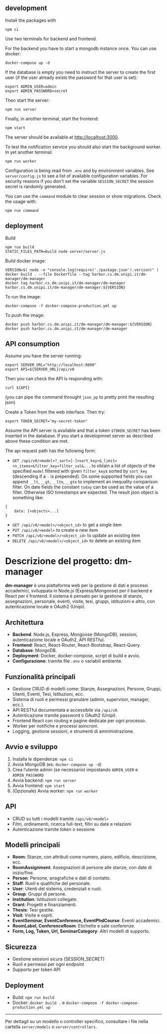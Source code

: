 ## development

Install the packages with 
 ```
 npm ci
 ```

Use two terminals for backend and frontend. 

For the backend you have to start a mongodb instance once. You can use 
docker:

```
docker-compose up -d
```

If the database is empty you need to instruct the server to create the first user (if the user already exists the password for that user is set):
```
export ADMIN_USER=admin
export ADMIN_PASSWORD=secret
```

Then start the server:
```
npm run server
```

Finally, in another terminal, start the frontend:
```
npm start
```

The server should be available at [http://localhost:3000](http://localhost:3000).

To test the notification service you should also start the background worker. In yet another terminal:
```
npm run worker
```

Configuration is being read from `.env` and by environment variables. See `server/config.js` to see a list of available configuration variables.
For security reasons if you don't set the variable `SESSION_SECRET` the session secret is randomly generated.

You can use the `command` module to clear session or show migrations. Check the usage with:
```
npm run command
```

## deployment

Build
```
npm run build
STATIC_FILES_PATH=build node server/server.js
```

Build docker image:
```
VERSION=$( node -e "console.log(require('./package.json').version)" )
docker build . --file Dockerfile --tag harbor.cs.dm.unipi.it/dm-manager/dm-manager
docker tag harbor.cs.dm.unipi.it/dm-manager/dm-manager harbor.cs.dm.unipi.it/dm-manager/dm-manager:${VERSION}
```
 
To run the image:
```
docker-compose -f docker-compose-production.yml up
```

To push the image:
```
docker push harbor.cs.dm.unipi.it/dm-manager/dm-manager:${VERSION}
docker push harbor.cs.dm.unipi.it/dm-manager/dm-manager
```

## API consumption

Assume you have the server running:
```
export SERVER_URL="http://localhost:8000"
export API=${SERVER_URL}/api/v0
```

Then you can check the API is responding with:
```
curl ${API}
```
(you can pipe the command throught `json_pp` to pretty print the resulting json)

Create a Token from the web interface. Then try:
```
export TOKEN_SECRET="my-secret-token"

```

Assume the API server is available
and that a token `$TOKEN_SECRET` has been inserted in the database.
If you start a developmnet server as described above these condition 
are met. 

The api request path has the following form:
* `GET /api/v0/<model>?_sort=[-]<sort_key>&_limit=<n_items>&filter_key=filter_val&...` to obtain a list of objects of the specified `model` filtered with given `filter_key`s sorted by `sort_key` (descending if a `-` is prepended). 
On some supported fields you can append `__lt`, `__gt`, `__lte`, `__gte` to implement an inequality comparison filter. 
On date fields the constant `today` can be used as the value of a filter. 
Otherwise ISO timestamps are expected.
The result json object is something like:
```
{
    data: [<objects>...]
}
```
* `GET /api/v0/<model>/<object_id>` to get a single item
* `PUT /api/v0/<model>` to create e new item
* `PATCH /api/v0/<model>/<object_id>` to update
an existing item
* `DELETE /api/v0/<model>/<object_id>` to delete an existing item

# Descrizione del progetto: dm-manager

**dm-manager** è una piattaforma web per la gestione di dati e processi accademici, sviluppata in Node.js (Express/Mongoose) per il backend e React per il frontend. Il sistema è pensato per la gestione di stanze, assegnazioni, personale, eventi, visite, tesi, gruppi, istituzioni e altro, con autenticazione locale e OAuth2 (Unipi).

## Architettura

- **Backend**: Node.js, Express, Mongoose (MongoDB), sessioni, autenticazione locale e OAuth2, API RESTful.
- **Frontend**: React, React-Router, React-Bootstrap, React-Query.
- **Database**: MongoDB.
- **Deployment**: Docker, docker-compose, script di build e avvio.
- **Configurazione**: tramite file `.env` o variabili ambiente.

## Funzionalità principali

- Gestione CRUD di modelli come: Stanze, Assegnazioni, Persone, Gruppi, Utenti, Eventi, Tesi, Istituzioni, ecc.
- Sistema di ruoli e permessi granulare (admin, supervisor, manager, ecc.).
- API RESTful documentata e accessibile via `/api/v0`.
- Autenticazione tramite password o OAuth2 (Unipi).
- Frontend React con routing e pagine dedicate per ogni processo.
- Worker per notifiche e processi asincroni.
- Logging, gestione sessioni, e strumenti di amministrazione.

## Avvio e sviluppo

1. Installa le dipendenze: `npm ci`
2. Avvia MongoDB (es: `docker-compose up -d`)
3. Crea l’utente admin (se necessario) impostando `ADMIN_USER` e `ADMIN_PASSWORD`
4. Avvia backend: `npm run server`
5. Avvia frontend: `npm start`
6. (Opzionale) Avvia worker: `npm run worker`

## API

- CRUD su tutti i modelli tramite `/api/v0/<model>`
- Filtri, ordinamenti, ricerca full-text, filtri su date e relazioni
- Autenticazione tramite token o sessione

## Modelli principali

- **Room**: Stanze, con attributi come numero, piano, edificio, descrizione, ecc.
- **RoomAssignment**: Assegnazioni di persone alle stanze, con date di inizio/fine.
- **Person**: Persone, anagrafiche e dati di contatto.
- **Staff**: Ruoli e qualifiche del personale.
- **User**: Utenti del sistema, credenziali e ruoli.
- **Group**: Gruppi di persone.
- **Institution**: Istituzioni collegate.
- **Grant**: Progetti e finanziamenti.
- **Thesis**: Tesi gestite.
- **Visit**: Visite e ospiti.
- **EventSeminar, EventConference, EventPhdCourse**: Eventi accademici.
- **RoomLabel, ConferenceRoom**: Etichette e sale conferenze.
- **Form, Log, Token, Url, SeminarCategory**: Altri modelli di supporto.

## Sicurezza

- Gestione sessioni sicura (SESSION_SECRET)
- Ruoli e permessi per ogni endpoint
- Supporto per token API

## Deployment

- Build: `npm run build`
- Docker: `docker build .` e `docker-compose -f docker-compose-production.yml up`

---

Per dettagli su un modello o controller specifico, consultare i file nella cartella `server/models` o `server/controllers`.
